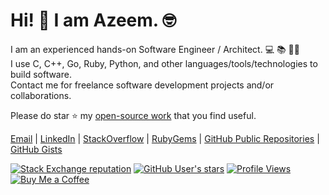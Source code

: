 # Hi! 👋 I am Azeem. 🤓

I am an experienced hands-on Software Engineer / Architect. 💻 📚 🏋️‍♂️  
I use C, C++, Go, Ruby, Python, and other languages/tools/technologies to build software.  
Contact me for freelance software development projects and/or collaborations.

Please do star ⭐️ my
[open-source work](https://github.com/iamazeem?tab=repositories&q=&type=public&language=&sort=stargazers)
that you find useful.

[Email](mailto:azeem.sajid@gmail.com) |
[LinkedIn](https://www.linkedin.com/in/az33msajid) |
[StackOverflow](https://stackoverflow.com/users/7670262/azeem) |
[RubyGems](https://rubygems.org/profiles/iamAzeem) |
[GitHub Public Repositories](https://github.com/iamazeem?tab=repositories&q=&type=public&language=&sort=stargazers) |
[GitHub Gists](https://gist.github.com/iamAzeem)

[![Stack Exchange reputation](https://img.shields.io/stackexchange/stackoverflow/r/7670262?color=orange&label=StackOverflow&logo=stackoverflow&style=flat-square)](https://stackoverflow.com/users/7670262)
[![GitHub User's stars](https://img.shields.io/github/stars/iamazeem?color=green&label=GitHub%20Stars&logo=github&style=flat-square)](https://github.com/iamazeem?tab=repositories&q=&type=public&language=&sort=stargazers)
[![Profile Views](https://komarev.com/ghpvc/?username=iamazeem&&style=flat-square)](https://github.com/iamAzeem)
[![Buy Me a Coffee](https://img.shields.io/badge/Support-Buy%20Me%20A%20Coffee-orange.svg?style=flat-square)](https://www.buymeacoffee.com/iamazeem)
